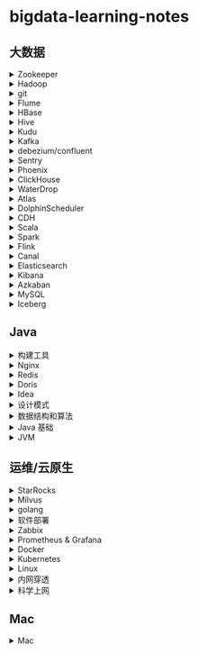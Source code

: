# bigdata-learning-notes

## 大数据

<details>
<summary>Zookeeper</summary>

* [Zookeeper3.4.5 分布式安装部署](note/zookeeper/zookeeper分布式安装部署.md)
* [Zookeeper 常用命令行操作](note/zookeeper/zookeeper常用命令行操作.md)
* [Zookeeper 实现分布式锁](note/zookeeper/zookeeper实现分布式锁.md)

</details>

<details>
<summary>Hadoop</summary>

* [Hadoop3.0 完全分部署安装部署](note/hadoop/Hadoop3.0完全分部署安装部署.md)
* [Hadoop 基准测试](note/hadoop/Hadoop基准测试.md)
* [Hadoop 数据迁移](note/hadoop/Hadoop数据迁移.md)

</details>

<details>
<summary>git</summary>

* [git ](note/git/git常用操作.md)
* [git log format](note/git/gitlogformat.md)
* [rpm方式 安装 gitlab](note/gitlab/rpm-gitlab.md)
* [docker方式 安装 gitlab](note/gitlab/docker-gitlab.md)
* [gitlab 关闭注册功能](note/gitlab/gitlab关闭注册功能.md)

</details>

<details>
<summary>Flume</summary>

* [Flume 安装部署](note/flume/Flume安装部署.md)

</details>

<details>
<summary>HBase</summary>

* [HBase 生产环境调优](note/HBase/HBase生产环境调优.md)

</details>

<details>
<summary>Hive</summary>

* [Hive 安装部署](note/hive/Hive安装部署.md)
* [Hive beeline连接](note/hive/Hive-beeline连接.md)
* [Hive 导出 csv 文件](note/hive/Hive导出csv文件.md)
* [Hive drop database删除数据库](note/hive/Hive-Drop-Database删除数据库.md)
* [Unable to instantiate org.apache.hadoop.hive.ql.metadata.SessionHiveMetaStoreClient](note/hive/Hive异常1.md)
* [Hive DDL 数据定义](note/hive/Hive-DDL数据定义.md)
* [Hive 查询](note/hive/Hive查询.md)

</details>

<details>
<summary>Kudu</summary>

* [kudu异常](note/kudu/kudu异常.md)

</details>

<details>
<summary>Kafka</summary>

* [kafka 安装部署](note/kafka/kafka安装部署.md)
* [kafka 常用命令](note/kafka/kafka常用命令.md)
* [kafka 杂谈](note/kafka/kafka杂谈.md)
* [kafka stop 脚本有时候不起作用的原因](note/kafka/kafka-stop脚本有时候不起作用的原因.md)
* [kafka connector rest api](note/kafka/KafkaConnectorRestApi.md)

</details>

<details>
<summary>debezium/confluent</summary>

* [使用 confluent 实现 SqlServer 实时同步数据到 PostGreSql](note/debezium/SqlServer-kafka-pgsql.md)
* [confluent6.0.1 平台搭建](note/debezium/confluent6.0.1平台搭建.md)

</details>

<details>
<summary>Sentry</summary>

* [CDH 安装配置Sentry](note/sentry/CDH安全之Sentry权限管理.md)
* [hue: There are currently no roles defined](note/sentry/sentry异常1.md)

</details>

<details>
<summary>Phoenix</summary>

* [CDH 平台安装 Apache Phoenix](note/phoenix/CDH平台安装Apache-Phoenix.md)

</details>

<details>
<summary>ClickHouse</summary>

* [ClickHouse 入门概述](note/ClickHouse/ClickHouseSummary.md)
* [ClickHouse 安装](note/ClickHouse/ClickHouseInstall.md)
* [ClickHouse 数据类型](note/ClickHouse/ClickHouseDataType.md)
* [ClickHouse 表引擎](note/ClickHouse/ClickHouseTableEngine.md)
* [ClickHouse 表操作](note/ClickHouse/ClickHouseTableOpt.md)

</details>

<details>
<summary>WaterDrop</summary>

* [WaterDrop入门](note/WaterDrop/WaterDrop基本概述.md)
* [Hive to Hdfs](note/WaterDrop/Hive2Hdfs.md)

</details>

<details>
<summary>Atlas</summary>

* [Atlas 安装](note/Atlas/Atlas安装.md)

</details>

<details>
<summary>DolphinScheduler</summary>

* [DolphinScheduler 安装](note/DolphinScheduler/DolphinScheduler安装.md)
* [DolphinScheduler 使用](note/DolphinScheduler/DolphinScheduler使用.md)
* [DolphinScheduler 本地开发环境搭建](note/DolphinScheduler/DolphinScheduler本地开发环境搭建.md)

</details>

<details>
<summary>CDH</summary>

* [CentOS7.3 CDH5.13.3 安装教程](note/cdh/Centos7.3-CDH5.13.3安装教程.md)
* [CentOS7.7 CDH6.2.1 安装教程](note/cdh/Centos7.7-CDH6.2.1安装教程.md)
* [CDH 安装 Hue 连接不上MySQL](note/cdh/CDH安装Hue连接不上MySQL.md)
* [CDH 查询 Hive执行过的SQL语句](note/cdh/CDH查询Hive执行过的SQL语句.md)

</details>

<details>
<summary>Scala</summary>

* [1. scala 变量和数据类型](note/scala/scala变量和数据类型.md)
* [2. scala 流程控制](note/scala/scala流程控制.md)
* [3. scala 函数之-语法](note/scala/scala函数之-语法.md)
* [3. scala 函数之-高阶函数(高阶算子)](note/scala/scala函数之-高阶函数(高阶算子).md)
* [4. scala 函数之-闭包和柯里化](note/scala/scala函数之-闭包和柯里化.md)
* [5. scala 包声明和包导入](note/scala/scala包声明和包导入.md)
* [6. scala 类和对象](note/scala/scala类和对象.md)
* [7. scala 给类取别名](note/scala/scala给类取别名.md)
* [8. scala 的 trait](note/scala/scala的trait.md)
* [9. scala 集合的 map 映射、高阶函数使用、集合的压平、 集合的过滤、集合的简化、集合的折叠、集合的扫描、集合的拉链、集合的迭代器、集合的分组](note/scala/scala集合的map映射等.md)
* [10.scala 模式匹配](note/scala/scala模式匹配match.md)
* [11.scala 部分应用函数与偏函数](note/scala/scala部分应用函数与偏函数.md)
* [12.scala 隐式转换](note/scala/scala隐式转换.md)
* [13.scala 的排序](note/scala/scala的排序.md)
* [14.scala API](note/scala/scala-API.md)
* [15.scala 数组](note/scala/scala数组.md)
* [16.scala 值调用、名调用和控制抽象](note/scala/scala值调用、名调用和控制抽象.md)

</details>

<details>
<summary>Spark</summary>

* [Spark 安装部署](note/spark/Spark安装部署.md)
* [Spark 常用 API](note/spark/Spark常用API.md)
* [Hive on Spark 参数调优](note/spark/HiveOnSpark参数调优.md)
* [Spark Streaming 的 reduceByKeyAndWindow 窗口函数](note/spark/SparkStreaming的reduceByKeyAndWindow窗口函数.md)
* [Spark 任务停止后自动重启](note/spark/Spark任务停止后自动重启.md)
* [Spark源码之-CDH6下Spark2.4写Hive分区表异常](note/spark/Spark源码之-CDH6下Spark2.4写Hive分区表异常.md)
* [Spark 读取HDFS失败](note/spark/Spark读取HDFS失败.md)
* [Spark 读取JDBC数据源优化和源码解析](note/spark/Spark读取JDBC数据源优化.md)
* [Spark 读取JDBC数据Time类型字段异常解析](note/spark/Spark读取JDBC数据Time类型字段异常解析.md)

&nbsp;&nbsp;&nbsp;&nbsp;**Spark 内核**

* [Spark 内核概述(待补充)]()
* [Spark 部署模式](note/spark/spark部署模式/spark部署模式.md)
* [Spark 任务调度机制](note/spark/spark任务调度机制/spark任务调度机制.md)
* [Spark Shuffle解析](note/spark/spark-memory/SparkShuffle解析.md)
* [Spark 内存管理](note/spark/spark-memory/Spark内存管理.md)

&nbsp;&nbsp;&nbsp;&nbsp;**Spark 性能优化和故障处理**

* [Spark 性能优化](note/spark/Spark性能优化和故障处理/Spark性能优化.md)
* [Spark 数据倾斜解决方案](note/spark/Spark性能优化和故障处理/Spark数据倾斜解决方案.md)
* [Spark 问题及解决](note/spark/Spark性能优化和故障处理/Spark问题及解决.md)

</details>

<details>
<summary>Flink</summary>

* [Flink 源码编译和远程debug设置(version: 1.12.7)](note/flink/flink编译.md)
* [Flink on Kubernetes native session mode 源码分析(version: 1.12.7)](note/flink/flink1127-k8s-session.md)
* [Flink 安装部署](note/flink/flink安装部署.md)
* [Flink 构成和提交流程](note/flink/flink架构和提交流程.md)
* [Flink 并行度的划分](note/flink/flink并行度.md)
* [Flink HelloWorld](note/flink/flink-HelloWorld.md)
* [Flink Connectors](note/flink/Connectors.md)
* [Flink Window&amp;时间语义和Watermark](note/flink/Window&时间语义和Watermark.md)
* [Flink ProcessFunction](note/flink/ProcessFunction.md)
* [Flink 多流转换](note/flink/flink多流转换.md)
* [Flink State](note/flink/State.md)
* [Flink CEP](note/flink/CEP.md)
* [Flink 实时同步Oracle数据到Hive](note/flink/Flink实时同步Oracle数据到Hive.md)

---

* [FLink CDC(Standalone)](note/flink/flinkcdc.md)
* [Flink CDC 集成 Iceberg 入湖](note/flink/flinkcdc-iceberg入湖.md)

---

* [Chunjun on K8s 部署](note/flink/ChunjunOnKubernetes(Native).md)

---

* [Flink 搭建本地开发环境](note/flink/flink搭建本地开发环境.md)

</details>

<details>
<summary>Canal</summary>

* [使用 canal 实时监控 mysql 并读取到 Kafka(scala 版)](note/canal/使用canal实时监控mysql并读取到Kafka-scala版.md)

</details>

<details>
<summary>Elasticsearch</summary>

* [Docker 安装Elasticsearch](note/elasticsearch/Docker安装Elasticsearch.md)
* [Elasticsearch 常用操作](note/elasticsearch/Elasticsearch常用操作.md)
* [Elasticsearch 更新证书](note/elasticsearch/Elasticsearch更新证书.md)

</details>

<details>
<summary>Kibana</summary>

* [Docker 安装Kibana](note/kibana/Docker安装Kibana.md)

</details>

<details>
<summary>Azkaban</summary>

* [Azkaban 安装部署](note/Azkaban/Azkaban安装部署.md)
* [Azkaban 迁移机器找不到executor](note/Azkaban/Azkaban迁移机器找不到executor.md)

</details>

<details>
<summary>MySQL</summary>

* [MySQL 安装](note/MySQL/MySQL安装.md)  
* [MariaDB YUM 安装](note/MariaDB/CentOS7安装MariaDB.md)
* [MySQL 常用配置](note/MySQL/MySQL-常用配置.md)
* [MySQL binlog](note/MySQL/binlog.md)
* [MySQL 慢查询日志](note/MySQL/MySQL慢查询日志与分析.md)
* [MySQL 约束](note/MySQL/MySQL约束.md)
* [MySQL基础(尚硅谷宋红康)](note/MySQL/mysql基础.md)
* [MySQL高级(尚硅谷宋红康)](note/MySQL/mysql高级.md)

</details>

<details>
<summary>Iceberg</summary>

* [Iceberg - 01 基本入门](note/iceberg/iceberg-01-install.md)
* [Iceberg - 02 cdc 入湖](note/iceberg/iceberg-02-cdc.md)
* [Iceberg - 03 spark](note/iceberg/iceberg-03-spark.md)
* [Iceberg - 04 基于 Hadoop 的数据存储结构(v2)](note/iceberg/iceberg-04-数据存储格式.md)
* [Iceberg - 05 合并小文件](note/iceberg/iceberg-05-合并小文件.md)

</details>

## Java

<details>
<summary>构建工具</summary>

* [Maven maven-shade-plugin](note/maven/maven-shade-plugin.md)
* [Gradle 安装整合Idea](note/gradle/gradle.md)

</details>

<details>
<summary>Nginx</summary>

- [nginx 基础](note/nginx/nginx基础.md)
- [nginx](note/nginx/nginx.md)
- [nginx常用操作](note/nginx/nginx常用操作.md)
- [nginx转发80端口到443](note/nginx/nginx转发80端口到443.md)

</details>

<details>
<summary>Redis</summary>

* [centos7 安装redis](note/redis/安装.md)
* [redis 三主三从搭建](note/redis/三主三从搭建.md)
* [Redis 安装(docker)](note/docker/Docker常用安装.md)
* [redis 数据类型](note/redis/数据类型.md)
* [redis conf详解](note/redis/conf.md)
* [redis 持久化](note/redis/持久化.md)
* [redis 事务](note/redis/事务.md)
* [redis 发布订阅](note/redis/发布订阅.md)
* [redis 主从复制](note/redis/主从复制.md)
* [redis java客户端](note/redis/java客户端.md)
* [redis 数据备份与恢复](note/redis/数据备份与恢复.md)
* [redis 安全](note/redis/安全.md)
* [redis 性能测试](note/redis/性能测试.md)

</details>

<details>
<summary>Doris</summary>

* [Doris 编译安装(填坑)](note/doris/Doris编译安装.md)
* [Doris 备份还原](note/doris/Doris备份还原.md)

</details>

<details>
<summary>Idea</summary>

* [Idea 常用配置](note/idea/idea常用配置.md)

</details>

<details>
<summary>设计模式</summary>

* [设计模式之单例模式](note/设计模式/单例模式.md)
* [设计模式之工厂模式](note/设计模式/工厂模式.md)
* [设计模式之构建者模式](https://github.com/kinoxyz1/design-study/tree/main/src/main/java/com/kino/study/builder)
* [设计模式之代理模式](note/设计模式/代理模式.md)

</details>

<details>
<summary>数据结构和算法</summary>

* [数据结构和算法](https://github.com/KinoMin/coder-base/tree/main/algorithm)

</details>

<details>
<summary>Java 基础</summary>

* [Java 泛型](note/java/泛型.md)
* [Java8](note/java/java8.md)
* [Java日志框架发展史](https://segmentfault.com/a/1190000041842868?utm_source=sf-backlinks)
* [spring6](note/java/spring6.md)

</details>

<details>
<summary>JVM</summary>

<h3> 黑马 </h3>

- [基础篇](note/JVM/黑马/基础篇.md)
- [实战篇](note/JVM/黑马/实战篇.md)
- [高级篇](note/JVM/黑马/高级篇.md)
- [原理篇](note/JVM/黑马/原理篇.md)
- [面试篇](note/JVM/黑马/面试篇.md)

---

<h3> 尚硅谷 </h3>

- [内存与垃圾回收-1.类加载机制](note/JVM/内存与垃圾回收/1.类加载机制.md)
- [内存与垃圾回收-2.运行时数据区-程序计数器](note/JVM/内存与垃圾回收/2.运行时数据区和程序计数器.md)
- [内存与垃圾回收-3.运行时数据区-虚拟机栈](note/JVM/内存与垃圾回收/3.虚拟机栈.md)
- [内存与垃圾回收-4.运行时数据区-本地方法接口和本地方法栈](note/JVM/内存与垃圾回收/4.本地方法接口和本地方法栈.md)
- [内存与垃圾回收-5.运行时数据区-堆](note/JVM/内存与垃圾回收/6.堆.md)
- [内存与垃圾回收-6.运行时数据区-方法区](note/JVM/内存与垃圾回收/7.方法区.md)
- [内存与垃圾回收-7.对象的实例化和直接内存](note/JVM/内存与垃圾回收/8.对象的实例化和直接内存.md)
- [内存与垃圾回收-8.执行引擎](note/JVM/内存与垃圾回收/8.执行引擎.md)
- [内存与垃圾回收-9.String Table](note/JVM/内存与垃圾回收/9.String_Table.md)
- [内存与垃圾回收-10.垃圾回收概述和算法](note/JVM/内存与垃圾回收/10.垃圾回收概述和算法.md)
- [内存与垃圾回收-11.垃圾回收相关概念](note/JVM/内存与垃圾回收/11.垃圾回收相关概念.md)
- [内存与垃圾回收-12.垃圾回收器](note/JVM/内存与垃圾回收/12.垃圾回收器.md)
- [字节码与类的加载-1.Class 文件结构](note/JVM/字节码与类的加载/1.Class文件结构.md)
- [字节码与类的加载-2.字节码指令集与解析举例](note/JVM/字节码与类的加载/2.字节码指令集与解析举例.md)
- [字节码与类的加载-3.类的加载过程(类的生命周期)详解](note/JVM/字节码与类的加载/3.类的加载过程(类的生命周期)详解.md)
- [字节码与类的加载-4.再谈类的加载器](note/JVM/字节码与类的加载/4.再谈类的加载器.md)
- [性能监控与调优-1.概述](note/JVM/性能监控与调优/1.概述.md)
- [性能监控与调优-2.JVM监控及诊断工具-命令行](note/JVM/性能监控与调优/2.JVM监控及诊断工具-命令行.md)
- [性能监控与调优-3.JVM监控及诊断工具-GUI](note/JVM/性能监控与调优/3.JVM监控及诊断工具-GUI.md)
- [性能监控与调优-4.JVM运行时参数](note/JVM/性能监控与调优/4.JVM运行时参数.md)
- [性能监控与调优-5.分析GC日志](note/JVM/性能监控与调优/5.分析GC日志.md)
- [性能监控与调优-6.补充:浅堆深堆与内存泄漏](note/JVM/性能监控与调优/6.浅堆深堆与内存泄漏.md)
- [性能监控与调优-7.补充:使用OQL语言查询对象信息](note/JVM/性能监控与调优/7.使用OQL语言查询对象信息.md)

</details>

## 运维/云原生

<details>
<summary>StarRocks</summary>

- [生产事故](note/starrocks/生产事故.md)
- [监控说明](https://forum.mirrorship.cn/t/topic/4639)
- [StarRocks-Profile分析及优化指南](https://forum.mirrorship.cn/t/topic/2367)
- [[查询]Profile分析（非pipeline版本）](https://forum.mirrorship.cn/t/topic/4925/2)
- [StarRocks数据导入--Insert into](https://www.955code.com/1984.html)

</details>

<details>
<summary>Milvus</summary>

- [向量数据库Milvus](note/ai/Milvus-部署.md)
- [向量数据库Milvus备份还原](note/ai/Milvus-备份还原)

</details>

<details>
<summary>golang</summary>

- [golang 安装](note/golang/install-golang.md)

</details>

<details>
<summary>软件部署</summary>

- [ubuntu部署ftp服务.md](note/软件部署/ubuntu部署ftp服务.md)
- [centos7 nfs](note/软件部署/centos/nfs.md)
- [centos7 sftp](note/软件部署/centos/sftp.md)
- [keepalived](note/软件部署/centos/keepalived.md)

</details>

<details>
<summary>Zabbix</summary>

* [Centos7.7 安装 Zabbix](note/zabbix/Centos7.7安装Zabbix.md)
  * 编译源码安装zabbix4.4
    * [Centos7.7 编译源码安装使用 Zabbix(zabbix-server)](note/zabbix/Centos7.7编译源码安装使用Zabbix(zabbix-server).md)
    * [Centos7.7 编译源码安装使用 Zabbix(zabbix-agent)](note/zabbix/Centos7.7编译源码安装使用Zabbix(zabbix-agent).md)
  * 二进制文件安装使用 Zabbix5.0
    * [Centos7.7 二进制文件安装使用 Zabbix5.0(zabbix-server)](note/zabbix/Centos7.7二进制文件安装使用Zabbix5.0(zabbix-server).md)
    * [Centos7.7 二进制文件安装使用 Zabbix5.0(zabbix-agent)](note/zabbix/Centos7.7二进制文件安装使用Zabbix5.0(zabbix-agent).md)
* [Zabbix5.0 中文乱码](note/zabbix/Zabbix5.0中文乱码.md)
* [Zabbix: 添加被监控主机、创建主机、监控项、触发器、图形和模板](note/zabbix/Zabbix添加被监控主机、创建主机、监控项、触发器、图形和模板.md)
* [Zabbix: 自定义邮件告警](note/zabbix/Zabbix自定义邮件告警.md)

</details>

<details>
<summary>Prometheus & Grafana</summary>

* [Prometheus &amp; Grafana 部署监控](note/prometheus/prometheus.md)
  </details>

<details>
<summary>Docker</summary>

* [CentOS7 YUM安装 docker](note/docker/CentOS7安装Docker.md)
* [CentOS7 离线安装 docker](note/docker/CentOS7离线安装Docker.md)
* [CentOS7 降级 Docker](note/docker/CentOS7降级Docker.md)
* [Docker 常用命令](note/docker/Docker常用命令.md)
* [Docker 镜像](note/docker/Docker镜像.md)
* [Docker 容器数据卷](note/docker/Docker容器数据卷.md)
* [DockerFile 解析](note/docker/DockerFile解析.md)
* [Docker 常用安装](note/docker/Docker常用安装.md)
* [Docker 本地镜像发布到阿里云](note/docker/Docker本地镜像发布到阿里云.md)
* [可视化界面 Portainer](note/docker/Docker可视化界面Portainer.md)
* [再探 Docker 数据卷](note/docker/再探Docker数据卷.md)
* [docker 网络](note/docker/docker网络.md)
* [docker 的 CI/CD](note/docker/docker的CICD.md)
* [docker 常用安装m1版](note/docker/Docker常用安装m1版.md)
* [docker 设置代理](note/docker/docker-proxy.md)

</details>

<details>
<summary>Kubernetes</summary>

* [kubernetes guide](https://jimmysong.io/kubernetes-handbook/)
* [云原生的定义](https://cloudnative.to/blog/cloud-native-culture-not-container/)
* [三种方式部署k8s](note/Kubernetes/k8s部署.md)
* [扩容 K8s](note/Kubernetes/k8s扩容.md)
* [命令自动补全](note/Kubernetes/命令自动补全.md)
* [使用秘钥从私有仓库下载镜像](note/Kubernetes/使用秘钥从私有仓库下载镜像.md)
* [first k8s容器化应用](note/Kubernetes/第一个k8s容器化应用.md)
* [Kubernetes Token过期的问题](note/Kubernetes/解决K8S-Token过期的问题.md)
* [Kubernetes YAML文件配置详解](note/Kubernetes/k8s-YAML文件配置详解.md)
* [Kubernetes 常用操作命令](note/Kubernetes/k8s常用操作命令.md)
* [Kubernetes 部署 Dashboard](note/Kubernetes/k8s-dashboard.md)
* [Kubernetes 工作负载 | Pod实践](note/Kubernetes/k8s-pod.md)
* [Kubernetes 工作负载 | Deployment实践](note/Kubernetes/k8s-Deployment.md)
* [Kubernetes 工作负载 | 服务网络和负载均衡](note/Kubernetes/k8s-Service.md)
* [Kubernetes 工作负载 | RS、RC、DaemonSet、StatefulSet、Job、CronJob实践](note/Kubernetes/k8s-RS&RC.md)
* [Kubernetes 存储 | 卷的实践](note/Kubernetes/volume.md)
* [Kubernetes 权限](note/Kubernetes/k8s-权限.md)
* [Kubernetes helm](note/Kubernetes/k8s-helm.md)
* [Kubernetes 常用服务部署](note/Kubernetes/常用服务部署.md)
* [Kubernetes devops](note/Kubernetes/基于k8s的DevOps.md)
* [Jenkins 动态感知部署](note/Kubernetes/动态感知部署.md)
* [Kubernetes 更换证书](https://www.jianshu.com/p/4c9581b69ee2)
* [Kubernetes context 上下文配置](note/Kubernetes/k8s-context管理.md)

---

**旧版**

* [Kubernetes label](note/Kubernetes/k8s-label.md)
* [Kubernetes Volume挂载相关](note/Kubernetes/k8s-Volume.md)
* [Kubernetes 特殊 Volume](note/Kubernetes/k8s-特殊Volume.md)
* [Kubernetes PodPreset预设置](note/Kubernetes/k8s-PodPreset预设置.md)
* [Kubernetes 副本机制和水平扩展&amp;滚动更新](note/Kubernetes/k8s-副本机制和水平扩展&滚动更新.md)
* [Kubernetes Controller](note/Kubernetes/k8s-Controller.md)
* [Kubernetes statefulset](note/Kubernetes/k8s-statefulset.md)
* [Kubernetes DaemonSet](note/Kubernetes/k8s-DaemonSet.md)
* [Kubernetes job](note/Kubernetes/k8s-job.md)
* [Kubernetes cronjob](note/Kubernetes/k8s-cronjob.md)
* [Kubernetes Ingress](note/Kubernetes/k8s-Ingress.md)
* [Kubernetes NFS-PV-PVC](note/Kubernetes/k8s-NFS-PV-PVC.md)
* [Kubernetes 部署Java](note/Kubernetes/k8s-部署Java.md)
* [Kubernetes 声明PodPreset异常](note/Kubernetes/k8s-声明PodPreset异常.md)
* [Kubernetes 常见问题](note/Kubernetes/k8s常见问题.md)
* [Kubernetes 链路整合(待补完)](note/Kubernetes/install-all.md)

</details>

<details>
<summary>Linux</summary>

* [Linux 基础](note/linux/Linux基础/linux基础.md)
* [Shell 编程](note/linux/Shell编程/shell编程.md)
* [开机、重启和用户登录注销](/note/linux/Linux用户管理/开机、重启和用户登录注销.md)
* [linux 常用操作命令](note/linux/常用指令.md)
* [This account is currently not available（用户当前不可用）](note/linux/用户当前不可用.md)
* [Linux 集群时间同步](note/linux/CentOS集群时间同步.md)
* [Linux 修改主机和IP](note/centos/CentOS修改主机和IP.md)
* [Linux 更换镜像源](note/centos/更换镜像源.md)
* [Linux 安装 JDK](note/linux/CentOS安装JDK.md)
* [Linux 集群分发脚本](note/linux/Linux集群分发脚本.md)
* [Linux 下卸载 MySQL](note/linux/Linux下卸载MySQL.md)
* [kill pid 和 kill -9 pid 的区别](note/linux/kill-pid.md)
* [frp+openvpn+docker 搭建](note/linux/openvpn.md)
* [curl使用指南](note/linux/curl使用指南.md)
* [大数据常用软件部署总结](note/linux/大数据常用软件部署总结.md)

</details>

<details>
<summary>内网穿透</summary>

* [内网穿透-暴露内网端口](note/内网穿透/暴露内网端口.md)
* [内网穿透-frp开启web服务](note/内网穿透/frp开启web服务.md)

</details>

<details>
<summary>科学上网</summary>

* [科学上网指南](note/科学上网/科学上网指南.md)
* [Centos7.x科学上网](note/科学上网/centos7科学上网.md)

</details>

## Mac

<details>
<summary>Mac</summary>

* [mac iterm2 安装 lrzsz](note/mac/install—lrzsz.md)
* [mac iterm2 批量删除主题](note/mac/delete主题.md)
* [mac 自动登录服务器](note/mac/自动登录服务器.md)
* [mac oh-my-zsh](note/mac/ohmyzsh.md)

</details>
